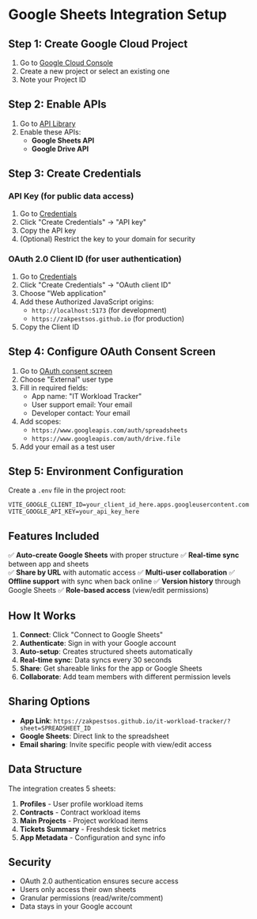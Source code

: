 # Google Sheets Integration Setup

## Step 1: Create Google Cloud Project

1. Go to [Google Cloud Console](https://console.cloud.google.com/)
2. Create a new project or select an existing one
3. Note your Project ID

## Step 2: Enable APIs

1. Go to [API Library](https://console.cloud.google.com/apis/library)
2. Enable these APIs:
   - **Google Sheets API**
   - **Google Drive API**

## Step 3: Create Credentials

### API Key (for public data access)
1. Go to [Credentials](https://console.cloud.google.com/apis/credentials)
2. Click "Create Credentials" → "API key"
3. Copy the API key
4. (Optional) Restrict the key to your domain for security

### OAuth 2.0 Client ID (for user authentication)
1. Go to [Credentials](https://console.cloud.google.com/apis/credentials)
2. Click "Create Credentials" → "OAuth client ID"
3. Choose "Web application"
4. Add these Authorized JavaScript origins:
   - `http://localhost:5173` (for development)
   - `https://zakpestsos.github.io` (for production)
5. Copy the Client ID

## Step 4: Configure OAuth Consent Screen

1. Go to [OAuth consent screen](https://console.cloud.google.com/apis/credentials/consent)
2. Choose "External" user type
3. Fill in required fields:
   - App name: "IT Workload Tracker"
   - User support email: Your email
   - Developer contact: Your email
4. Add scopes:
   - `https://www.googleapis.com/auth/spreadsheets`
   - `https://www.googleapis.com/auth/drive.file`
5. Add your email as a test user

## Step 5: Environment Configuration

Create a `.env` file in the project root:

```env
VITE_GOOGLE_CLIENT_ID=your_client_id_here.apps.googleusercontent.com
VITE_GOOGLE_API_KEY=your_api_key_here
```

## Features Included

✅ **Auto-create Google Sheets** with proper structure
✅ **Real-time sync** between app and sheets  
✅ **Share by URL** with automatic access
✅ **Multi-user collaboration**
✅ **Offline support** with sync when back online
✅ **Version history** through Google Sheets
✅ **Role-based access** (view/edit permissions)

## How It Works

1. **Connect**: Click "Connect to Google Sheets" 
2. **Authenticate**: Sign in with your Google account
3. **Auto-setup**: Creates structured sheets automatically
4. **Real-time sync**: Data syncs every 30 seconds
5. **Share**: Get shareable links for the app or Google Sheets
6. **Collaborate**: Add team members with different permission levels

## Sharing Options

- **App Link**: `https://zakpestsos.github.io/it-workload-tracker/?sheet=SPREADSHEET_ID`
- **Google Sheets**: Direct link to the spreadsheet
- **Email sharing**: Invite specific people with view/edit access

## Data Structure

The integration creates 5 sheets:
1. **Profiles** - User profile workload items
2. **Contracts** - Contract workload items  
3. **Main Projects** - Project workload items
4. **Tickets Summary** - Freshdesk ticket metrics
5. **App Metadata** - Configuration and sync info

## Security

- OAuth 2.0 authentication ensures secure access
- Users only access their own sheets
- Granular permissions (read/write/comment)
- Data stays in your Google account
